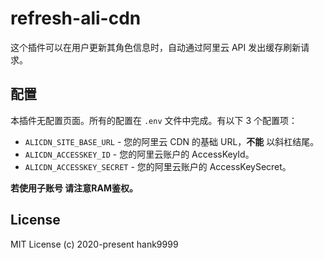 # refresh-ali-cdn

这个插件可以在用户更新其角色信息时，自动通过阿里云 API 发出缓存刷新请求。

## 配置

本插件无配置页面。所有的配置在 `.env` 文件中完成。有以下 3 个配置项：

- `ALICDN_SITE_BASE_URL` - 您的阿里云 CDN 的基础 URL，**不能** 以斜杠结尾。
- `ALICDN_ACCESSKEY_ID` - 您的阿里云账户的 AccessKeyId。
- `ALICDN_ACCESSKEY_SECRET` - 您的阿里云账户的 AccessKeySecret。

**若使用子账号 请注意RAM鉴权。**

## License

MIT License (c) 2020-present hank9999
